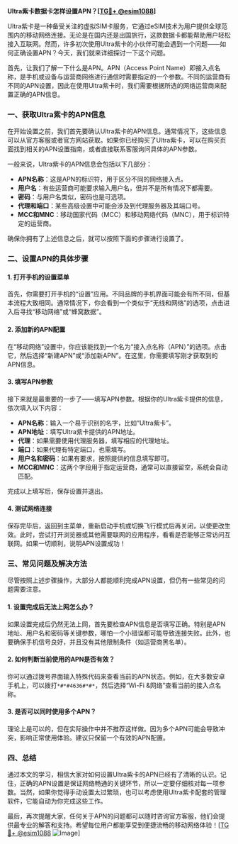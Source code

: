 **Ultra紫卡数据卡怎样设置APN？[[TG💪+ @esim1088](https://t.me/s/esim1088)]**

Ultra紫卡是一种备受关注的虚拟SIM卡服务，它通过eSIM技术为用户提供全球范围内的移动网络连接。无论是在国内还是出国旅行，这款数据卡都能帮助用户轻松接入互联网。然而，许多初次使用Ultra紫卡的小伙伴可能会遇到一个问题——如何正确设置APN？今天，我们就来详细探讨一下这个问题。

首先，让我们了解一下什么是APN。APN（Access Point Name）即接入点名称，是手机或设备与运营商网络进行通信时需要指定的一个参数。不同的运营商有不同的APN设置，因此在使用Ultra紫卡时，我们需要根据所选的网络运营商来配置正确的APN信息。

### 一、获取Ultra紫卡的APN信息

在开始设置之前，我们首先要确认Ultra紫卡的APN信息。通常情况下，这些信息可以从官方客服或者官方网站获取。如果你已经购买了Ultra紫卡，可以在购买页面找到相关的APN设置指南，或者直接联系客服询问具体的APN参数。

一般来说，Ultra紫卡的APN信息会包括以下几部分：
- **APN名称**：这是APN的标识符，用于区分不同的网络接入点。
- **用户名**：有些运营商可能要求输入用户名，但并不是所有情况下都需要。
- **密码**：与用户名类似，密码也是可选项。
- **代理和端口**：某些高级设置中可能会涉及到代理服务器及其端口号。
- **MCC和MNC**：移动国家代码（MCC）和移动网络代码（MNC），用于标识特定的运营商。

确保你拥有了上述信息之后，就可以按照下面的步骤进行设置了。

### 二、设置APN的具体步骤

#### 1. 打开手机的设置菜单

首先，你需要打开手机的“设置”应用。不同品牌的手机界面可能会有所不同，但基本流程大致相同。通常情况下，你会看到一个类似于“无线和网络”的选项，点击进入后寻找“移动网络”或“蜂窝数据”。

#### 2. 添加新的APN配置

在“移动网络”设置中，你应该能找到一个名为“接入点名称（APN）”的选项。点击它，然后选择“新建APN”或“添加新APN”。在这里，你需要填写刚才获取到的APN信息。

#### 3. 填写APN参数

接下来就是最重要的一步了——填写APN参数。根据你的Ultra紫卡提供的信息，依次填入以下内容：

- **APN名称**：输入一个易于识别的名字，比如“Ultra紫卡”。
- **APN地址**：填写Ultra紫卡提供的APN地址。
- **代理**：如果需要使用代理服务器，填写相应的代理地址。
- **端口**：如果代理有特定端口，也需填写。
- **用户名和密码**：如果有要求，按照提供的信息填写即可。
- **MCC和MNC**：这两个字段用于指定运营商，通常可以直接留空，系统会自动匹配。

完成以上填写后，保存设置并退出。

#### 4. 测试网络连接

保存完毕后，返回到主菜单，重新启动手机或切换飞行模式后再关闭，以使更改生效。此时，尝试打开浏览器或其他需要联网的应用程序，看看是否能够正常访问互联网。如果一切顺利，说明APN设置成功！

### 三、常见问题及解决方法

尽管按照上述步骤操作，大部分人都能顺利完成APN设置，但仍有一些常见的问题需要注意。

#### 1. 设置完成后无法上网怎么办？

如果设置完成后仍然无法上网，首先要检查APN信息是否填写正确。特别是APN地址、用户名和密码等关键参数，哪怕一个小错误都可能导致连接失败。此外，也要确保手机信号良好，并且没有其他限制条件（如运营商黑名单）。

#### 2. 如何判断当前使用的APN是否有效？

你可以通过拨号界面输入特殊代码来查看当前的APN状态。例如，在大多数安卓手机上，可以拨打`*#*#4636#*#*`，然后选择“Wi-Fi &网络”查看当前的接入点名称。

#### 3. 是否可以同时使用多个APN？

理论上是可以的，但在实际操作中并不推荐这样做。因为多个APN可能会导致冲突，影响正常使用体验。建议只保留一个有效的APN配置。

### 四、总结

通过本文的学习，相信大家对如何设置Ultra紫卡的APN已经有了清晰的认识。记住，正确的APN设置是保证网络畅通的关键环节，所以一定要仔细核对每一项参数。当然，如果你觉得手动设置太过繁琐，也可以考虑使用Ultra紫卡配套的管理软件，它能自动为你完成这些工作。

最后，再次提醒大家，任何关于APN的问题都可以随时咨询官方客服，他们会提供最专业的解答和支持。希望每位用户都能享受到便捷流畅的移动网络体验！[[TG💪+ @esim1088](https://t.me/s/esim1088) ![Image](https://i.postimg.cc/4NQfJmqS/Snipaste-2025-05-13-00-14-12.png)]